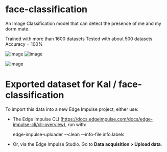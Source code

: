 # face-classification
An Image Classification model that can detect the presence of me and my dorm mate.

Trained with more than 1600 datasets
Tested with about 500 datasets
Accuracy = 100%

![image](https://user-images.githubusercontent.com/119089252/228238460-3ee140cf-5f60-4a10-8279-feb531a63f4c.png)
![image](https://user-images.githubusercontent.com/119089252/228238586-d18637e7-6854-42c1-a9d8-c0a8cc0f59d0.png)

![image](https://user-images.githubusercontent.com/119089252/228238941-9ed03437-2a79-4f2b-a3a0-9fc7d608ad0c.png)


# Exported dataset for Kal / face-classification

To import this data into a new Edge Impulse project, either use:

* The Edge Impulse CLI (https://docs.edgeimpulse.com/docs/edge-impulse-cli/cli-overview), run with:

    edge-impulse-uploader --clean --info-file info.labels

* Or, via the Edge Impulse Studio. Go to **Data acquisition > Upload data**.

